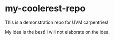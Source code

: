 # my-coolerest-repo

This is a demonstration repo for UVM carpentries!

My idea is the best! I will not elaborate on the idea.
